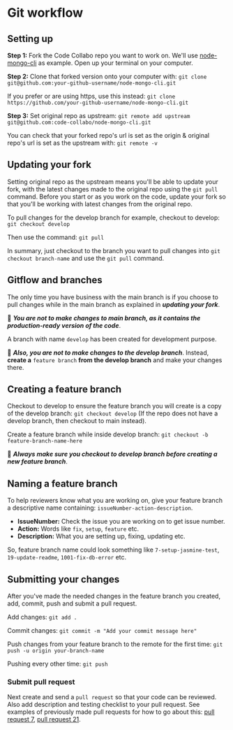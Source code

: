 # Git workflow

## Setting up

**Step 1:** Fork the Code Collabo repo you want to work on. We'll use [node-mongo-cli](https://github.com/code-collabo/node-mongo-cli) as example. Open up your terminal on your computer.

**Step 2:** Clone that forked version onto your computer with:  `git clone git@github.com:your-github-username/node-mongo-cli.git`

If you prefer or are using https, use this instead: `git clone https://github.com/your-github-username/node-mongo-cli.git`

**Step 3:** Set original repo as upstream:  `git remote add upstream git@github.com:code-collabo/node-mongo-cli.git`

You can check that your forked repo's url is set as the origin & original repo's url is set as the upstream with: `git remote -v`

## Updating your fork

Setting original repo as the upstream means you'll be able to update your fork, with the latest changes made to the original repo using the `git pull` command. Before you start or as you work on the code, update your fork so that you'll be working with latest changes from the original repo.

To pull changes for the develop branch for example, checkout to develop: `git checkout develop`

Then use the command: `git pull`

In summary, just checkout to the branch you want to pull changes into `git checkout branch-name` and use the `git pull` command.

## Gitflow and branches

The only time you have business with the main branch is if you choose to pull changes while in the main branch as explained in _**updating your fork**_.

📌 _**You are not to make changes to main branch, as it contains the production-ready version of the code**_.

A branch with name `develop` has been created for development purpose.

📌 _**Also, you are not to make changes to the develop branch**_. Instead, **create a** `feature branch` **from the develop branch** and make your changes there.

## Creating a feature branch

Checkout to develop to ensure the feature branch you will create is a copy of the develop branch: `git checkout develop` \(If the repo does not have a develop branch, then checkout to main instead\).

Create a feature branch while inside develop branch: `git checkout -b feature-branch-name-here`

📌 _**Always make sure you checkout to develop branch before creating a new feature branch**_.

## Naming a feature branch

To help reviewers know what you are working on, give your feature branch a descriptive name containing: `issueNumber-action-description`. 

* **IssueNumber:** Check the issue you are working on to get issue number. 
* **Action:** Words like `fix`,  `setup`,  `feature` etc. 
* **Description:** What you are setting up, fixing, updating etc.

So, feature branch name could look something like `7-setup-jasmine-test`,  `19-update-readme`, `1001-fix-db-error` etc.

## Submitting your changes

After you've made the needed changes in the feature branch you created, add, commit, push and submit a pull request.

Add changes: `git add .`

Commit changes: `git commit -m "Add your commit message here"`

Push changes from your feature branch to the remote for the first time: `git push -u origin your-branch-name`

Pushing every other time: `git push`

### Submit pull request

Next create and send a `pull request` so that your code can be reviewed. Also add description and testing checklist to your pull request. See examples of previously made pull requests for how to go about this: [pull request 7](https://github.com/code-collabo/node-mongo-cli/pull/11#issue-584788302), [pull request 21](https://github.com/code-collabo/node-mongo-cli/pull/21#issue-589792008).

